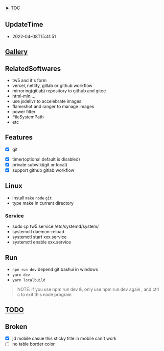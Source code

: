 <div style="text-align: left;background: #f6f8fa; border-radius: 3px; float:none; display: inline-block; padding: 4px;">

<details>
<summary>TOC</summary>

<!-- vim-markdown-toc GitLab -->

* [UpdateTime](#updatetime)
* [Gallery](#gallery)
* [RelatedSoftwares](#relatedsoftwares)
* [Features](#features)
* [Linux](#linux)
  * [Service](#service)
* [Run](#run)
* [TODO](#todo)
* [Broken](#broken)

<!-- vim-markdown-toc -->
</details>

</div>

## UpdateTime

* 2022-04-08T15:41:51


## [Gallery](Gallery.md)

## RelatedSoftwares

* tw5 and it's form
* vercel, netlify, gitlab or github workflow
* mirroring(gitlab) repository to github and gitee
* html-min ...
* use jsdelivr to accelebrate images
* flameshot and ranger to manage images
* power filter
* FileSystemPath
* etc

## Features

- [x] git
* [x] timer(optional default is disabled)
* [x] private subwiki(git or local)
* [x] support github gitlab workflow

## Linux

* install `make` `node` `git`
* type make in current directory

### Service

* sudo cp tw5.service /etc/systemd/system/
* systemctl daemon-reload
* systemctl start xxx.service
* systemctl enable xxx.service


## Run

* `npm run dev` depend git bashui in windows
* `yarn dev`
* `yarn localbuild`

> NOTE: if you use npm run dev &, only use npm run dev again , and ctrl c to exit this node program


## [TODO](TODO.md)

## Broken

- [x] jd mobile casue this sticky title in mobile can't work
- [ ] no table border color

<!-- ## bug-->
<!--* ~~`\$__themes_nico_notebook_ui_Bottombar.tid`-->
<!--\$__themes_nico_notebook_ui_Topbar.tid~~-->
